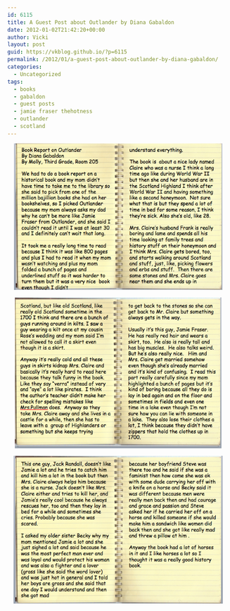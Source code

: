 ```yaml
---
id: 6115
title: A Guest Post about Outlander by Diana Gabaldon
date: 2012-01-02T21:42:20+00:00
author: Vicki
layout: post
guid: https://vkblog.github.io/?p=6115
permalink: /2012/01/a-guest-post-about-outlander-by-diana-gabaldon/
categories:
  - Uncategorized
tags:
  - books
  - gabaldon
  - guest posts
  - jamie fraser thehotness
  - outlander
  - scotland
---
```

<p style="text-align: center;">
  <a href="https://raw.githubusercontent.com/vkblog/vkblog.github.io/master/public/img/2012/01/Screen-shot-2012-01-02-at-9.37.03-PM2.png"><img class="aligncenter size-full wp-image-6123" title="Screen shot 2012-01-02 at 9.37.03 PM" src="https://raw.githubusercontent.com/vkblog/vkblog.github.io/master/public/img/2012/01/Screen-shot-2012-01-02-at-9.37.03-PM2.png" alt="" width="474" height="333" /></a>
</p>

<p style="text-align: center;">
  <a href="https://raw.githubusercontent.com/vkblog/vkblog.github.io/master/public/img/2012/01/Screen-shot-2012-01-02-at-9.37.07-PM1.png"><img class="aligncenter size-full wp-image-6124" title="Screen shot 2012-01-02 at 9.37.07 PM" src="https://raw.githubusercontent.com/vkblog/vkblog.github.io/master/public/img/2012/01/Screen-shot-2012-01-02-at-9.37.07-PM1.png" alt="" width="470" height="343" /></a>
</p>

<p style="text-align: center;">
  <a href="https://raw.githubusercontent.com/vkblog/vkblog.github.io/master/public/img/2012/01/Screen-shot-2012-01-02-at-9.39.54-PM.png"><img class="aligncenter size-full wp-image-6126" title="Screen shot 2012-01-02 at 9.39.54 PM" src="https://raw.githubusercontent.com/vkblog/vkblog.github.io/master/public/img/2012/01/Screen-shot-2012-01-02-at-9.39.54-PM.png" alt="" width="476" height="336" /></a>
</p>